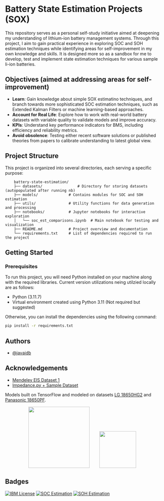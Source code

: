 
# Battery State Estimation Projects (SOX)

This repository serves as a personal self-study initiative aimed at deepening my understanding of lithium-ion battery management systems. Through this project, I aim to gain practical experience in exploring SOC and SOH estimation techniques while identifying areas for self-improvement in my own knowledge and skills. It is designed more so as a sandbox for me to develop, test and implement state estimation techniques for various sample li-ion batteries.

## Objectives (aimed at addressing areas for self-improvement)

- **Learn**: Gain knowledge about simple SOX estimatino techniques, and branch towards more sophisticated SOC estimation techniques, such as Extended Kalman Filters or machine learning-based approaches.
- **Account for Real Life**: Explore how to work with real-world battery datasets with variable quality to validate models and improve accuracy.
- **KPIs**: Understand key performance indicators for BMS, including efficiency and reliability metrics.
- **Avoid obsolence**: Testing either recent software solutions or published theories from papers to calibrate understanding to latest global view.

## Project Structure

This project is organized into several directories, each serving a specific purpose:
```
    battery-state-estimation/
    ├── datasets/                # Directory for storing datasets (autopopulated after running nb)
    ├── models/              # Contains modules for SOC and SOH estimation
    ├── utils/               # Utility functions for data generation and processing
    ├── notebooks/           # Jupyter notebooks for interactive exploration
    │   └── soc_est_comparisons.ipynb  # Main notebook for testing and visualization
    ├── README.md            # Project overview and documentation
    └── requirements.txt     # List of dependencies required to run the project
```
## Getting Started

### Prerequisites

To run this project, you will need Python installed on your machine along with the required libraries. Current version utilizations neing utilzied locally are as follows:
- Python (3.11.7)
- Virtual environment created using Python 3.11 (Not required but suggested)

Otherwise, you can install the dependencies using the following command:

```bash
pip install -r requirements.txt
```

## Authors

- [@javaidb](https://www.github.com/javaidb)


## Acknowledgements

 - [Mendeley EIS Dataset 1](https://data.mendeley.com/datasets/n78tkm784n/1)
 - [Impedance.py + Sample Dataset](https://impedancepy.readthedocs.io/en/latest/getting-started.html)

Models built on TensorFlow and modeled on datasets [LG 18650HG2](https://data.mendeley.com/datasets/cp3473x7xv/3) and  [Panasonic 18650PF](https://data.mendeley.com/datasets/wykht8y7tg/1).

<p align="center">
  <img src="https://github.com/user-attachments/assets/832b4082-f77e-449e-8dfc-c60f540236a7" width="200" />
  &nbsp;&nbsp;&nbsp;&nbsp;&nbsp;&nbsp;
  <img src="https://github.com/user-attachments/assets/6cb16e14-da65-4f08-944d-1b967c563e4e" width="120" />
</p>

## Badges

[![IBM License](https://img.shields.io/badge/Certificate_ML-IBM-blue.svg)](https://www.credly.com/badges/6d82b78c-cade-4a4c-94cb-b7f89e142350/public_url)
[![SOC Estimation](https://img.shields.io/badge/Certificate_SOC-CU-c0ae88.svg)](https://coursera.org/share/b6b06ac95cd73bc569d8a6530130b154)
[![SOH Estimation](https://img.shields.io/badge/Certificate_SOH-CU-c0ae88.svg)](https://coursera.org/share/784a52ce9a135d3068b94ad406ab038a)
